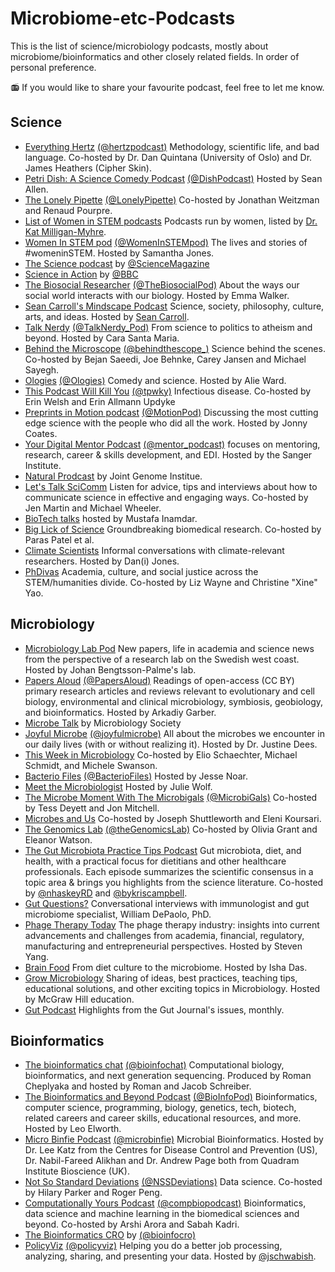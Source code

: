 # Microbiome-etc-Podcasts

This is the list of science/microbiology podcasts, mostly about microbiome/bioinformatics and other closely related fields. In order of personal preference.

📻 If you would like to share your favourite podcast, feel free to let me know.

## Science

- [Everything Hertz](https://everythinghertz.com/) [(@hertzpodcast)](https://twitter.com/hertzpodcast) Methodology, scientific life, and bad language. Co-hosted by Dr. Dan Quintana (University of Oslo) and Dr. James Heathers (Cipher Skin).
- [Petri Dish: A Science Comedy Podcast](https://anchor.fm/petridish) [(@DishPodcast)](https://twitter.com/DishPodcast) Hosted by Sean Allen.
- [The Lonely Pipette](https://mailchi.mp/422e1cbcf40a/try) [(@LonelyPipette)](https://twitter.com/LonelyPipette) Co-hosted by Jonathan Weitzman and Renaud Pourpre.
- [List of Women in STEM podcasts](https://twitter.com/i/lists/1052729937856102402) Podcasts run by women, listed by [Dr. Kat Milligan-Myhre](https://twitter.com/Napaaqtuk).
- [Women In STEM pod](https://podcasts.apple.com/us/podcast/stempod/id1475866450) [(@WomenInSTEMpod)](https://twitter.com/WomenInSTEMpod) The lives and stories of #womeninSTEM. Hosted by Samantha Jones.
- [The Science podcast](https://www.sciencemag.org/about/podcast) by [@ScienceMagazine](https://twitter.com/ScienceMagazine)
- [Science in Action](https://www.bbc.co.uk/programmes/p002vsnb/episodes/downloads) by [@BBC](https://twitter.com/BBC)
- [The Biosocial Researcher](https://anchor.fm/emma-walker28/) [(@TheBiosocialPod)](https://twitter.com/TheBiosocialPod) About the ways our social world interacts with our biology. Hosted by Emma Walker.
- [Sean Carroll's Mindscape Podcast](https://www.preposterousuniverse.com/podcast/) Science, society, philosophy, culture, arts, and ideas. Hosted by [Sean Carroll](https://twitter.com/seanmcarroll).
- [Talk Nerdy](https://www.carasantamaria.com/podcast) [(@TalkNerdy_Pod)](https://twitter.com/TalkNerdy_Pod) From science to politics to atheism and beyond. Hosted by Cara Santa Maria.
- [Behind the Microscope](https://www.behindthemicroscope.com/) [(@behindthescope_)](https://twitter.com/behindthescope_) Science behind the scenes. Co-hosted by Bejan Saeedi, Joe Behnke, Carey Jansen and Michael Sayegh.
- [Ologies](https://linktr.ee/alieward) [(@Ologies)](https://twitter.com/Ologies) Comedy and science. Hosted by Alie Ward.
- [This Podcast Will Kill You](http://thispodcastwillkillyou.com/) [(@tpwky)](https://twitter.com/tpwky) Infectious disease. Co-hosted by Erin Welsh and Erin Allmann Updyke
- [Preprints in Motion podcast](http://preprintsinmotion.com/) [(@MotionPod)](https://twitter.com/MotionPod) Discussing the most cutting edge science with the people who did all the work. Hosted by Jonny Coates.
- [Your Digital Mentor Podcast](https://your-digital-mentor.simplecast.com/) [(@mentor_podcast)](https://twitter.com/mentor_podcast) focuses on mentoring, research, career & skills development, and EDI. Hosted by the Sanger Institute.
- [Natural Prodcast](https://jgi.doe.gov/category/podcasts/natural-prodcast/) by Joint Genome Institue.
- [Let's Talk SciComm](https://anchor.fm/letstalkscicomm) Listen for advice, tips and interviews about how to communicate science in effective and engaging ways. Co-hosted by Jen Martin and Michael Wheeler.
- [BioTech talks](https://www.youtube.com/channel/UCivVEF_3bPJwANuuCAfKZfw) hosted by Mustafa Inamdar.
- [Big Lick of Science](https://biglickofscience.com/) Groundbreaking biomedical research. Co-hosted by Paras Patel et al.
- [Climate Scientists](https://anchor.fm/climate-scientists) Informal conversations with climate-relevant researchers. Hosted by Dan(i) Jones.
- [PhDivas](https://phdivaspodcast.wordpress.com/) Academia, culture, and social justice across the STEM/humanities divide. Co-hosted by Liz Wayne and Christine "Xine" Yao.


## Microbiology

- [Microbiology Lab Pod](https://microbiology.se/2020/04/27/the-microbiology-lab-pod/) New papers, life in academia and science news from the perspective of a research lab on the Swedish west coast. Hosted by Johan Bengtsson-Palme's lab.
- [Papers Aloud](https://rss.com/podcasts/audiolit/) [(@PapersAloud)](https://twitter.com/PapersAloud) Readings of open-access (CC BY) primary research articles and reviews relevant to evolutionary and cell biology, environmental and clinical microbiology, symbiosis, geobiology, and bioinformatics. Hosted by Arkadiy Garber.
- [Microbe Talk](https://microbiologysociety.org/news-press/podcast-microbe-talk.html) by Microbiology Society
- [Joyful Microbe](https://joyfulmicrobe.com/category/podcast-episodes/) [(@joyfulmicrobe)](https://twitter.com/joyfulmicrobe) All about the microbes we encounter in our daily lives (with or without realizing it). Hosted by Dr. Justine Dees.
- [This Week in Microbiology](https://asm.org/Podcasts/TWiM) Co-hosted by Elio Schaechter, Michael Schmidt, and Michele Swanson.
- [Bacterio Files](https://asm.org/Podcasts/BacterioFiles) [(@BacterioFiles)](https://twitter.com/BacterioFiles) Hosted by Jesse Noar.
- [Meet the Microbiologist](https://asm.org/Podcasts/MTM) Hosted by Julie Wolf.
- [The Microbe Moment With The Microbigals](https://www.microbigals.com/the-microbe-moment-science-podcast) [(@MicrobiGals)](https://twitter.com/MicrobiGals) Co-hosted by Tess Deyett and Jon Mitchell.
- [Microbes and Us](https://fems-microbiology.org/welcome-to-our-new-podcast-microbes-and-us/) Co-hosted by Joseph Shuttleworth and Eleni Koursari.
- [The Genomics Lab](https://anchor.fm/thegenomicslab) [(@theGenomicsLab)](https://twitter.com/theGenomicsLab) Co-hosted by Olivia Grant and Eleanor Watson.
- [The Gut Microbiota Practice Tips Podcast](https://www.bykriscampbell.com/podcast) Gut microbiota, diet, and health, with a practical focus for dietitians and other healthcare professionals. Each episode summarizes the scientific consensus in a topic area & brings you highlights from the science literature. Co-hosted by [@nhaskeyRD](https://twitter.com/nhaskeyRD) and [@bykriscampbell](https://twitter.com/bykriscampbell).
- [Gut Questions?](https://yourgutquestions.com/) Conversational interviews with immunologist and gut microbiome specialist, William DePaolo, PhD.
- [Phage Therapy Today](https://anchor.fm/phagetherapytoday) The phage therapy industry: insights into current advancements and challenges from academia, financial, regulatory, manufacturing and entrepreneurial perspectives. Hosted by Steven Yang.
- [Brain Food](https://open.spotify.com/show/6y9HgUIM66QGMwGAHt0dgT) From diet culture to the microbiome. Hosted by Isha Das.
- [Grow Microbiology](https://open.spotify.com/show/2tNv1KcSqP2gTZsCh2VeM1) Sharing of ideas, best practices, teaching tips, educational solutions, and other exciting topics in Microbiology. Hosted by McGraw Hill education. 
- [Gut Podcast](https://soundcloud.com/bmjpodcasts/sets/gut-podcast) Highlights from the Gut Journal's issues, monthly. 

## Bioinformatics

- [The bioinformatics chat](https://bioinformatics.chat/) [(@bioinfochat)](https://twitter.com/bioinfochat) Computational biology, bioinformatics, and next generation sequencing. Produced by Roman Cheplyaka and hosted by Roman and Jacob Schreiber.
- [The Bioinformatics and Beyond Podcast](https://anchor.fm/bioinfopod/) [(@BioInfoPod)](https://twitter.com/BioInfoPod) Bioinformatics, computer science, programming, biology, genetics, tech, biotech, related careers and career skills, educational resources, and more. Hosted by Leo Elworth.
- [Micro Binfie Podcast](https://soundcloud.com/microbinfie) [(@microbinfie)](https://twitter.com/microbinfie) Microbial Bioinformatics. Hosted by Dr. Lee Katz from the Centres for Disease Control and Prevention (US), Dr. Nabil-Fareed Alikhan and Dr. Andrew Page both from Quadram Institute Bioscience (UK).
- [Not So Standard Deviations](https://nssdeviations.com/) [(@NSSDeviations)](https://twitter.com/NSSDeviations) Data science. Co-hosted by Hilary Parker and Roger Peng.
- [Computationally Yours Podcast](https://linktr.ee/computationallyyours) [(@compbiopodcast)](https://twitter.com/compbiopodcast) Bioinformatics, data science and machine learning in the biomedical sciences and beyond. Co-hosted by Arshi Arora and Sabah Kadri.
- [The Bioinformatics CRO](https://www.bioinformaticscro.com/the-bioinformatics-cro-podcast/) by [(@bioinfocro)](https://twitter.com/bioinfocro)
- [PolicyViz](https://policyviz.com/) [(@policyviz)](https://twitter.com/policyviz) Helping you do a better job processing, analyzing, sharing, and presenting your data. Hosted by [@jschwabish](https://twitter.com/jschwabish).


  
